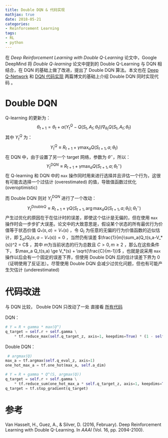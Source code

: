 ```yaml
---
title: Double DQN & 代码实现
mathjax: true
date: 2018-05-21
categories:
- Reinforcement Learning
tags:
- RL
- python
---
```


在 *Deep Reinforcement Learning with Double Q-Learning* 论文中，Google DeepMind 将 *Double Q-learning* 论文中提到的 Double Q-Learning 与 DQN 相结合，在 DQN 的基础上做了改进，提出了 Double DQN 算法。本文也在 [Deep Q-Network](https://bluefisher.github.io/2018/05/07/Deep-Q-Network/) 和 [DQN 代码实现](https://bluefisher.github.io/2018/05/08/DQN-%E4%BB%A3%E7%A0%81%E5%AE%9E%E7%8E%B0/) 两篇博文的基础上介绍 Double DQN 同时实现代码 。

<!--more-->

# Double DQN

Q-learning 的更新为：
$$
\theta_{t+1} = \theta_t + \alpha(Y^Q_t-Q(S_t,A_t;\theta_t))\nabla_{\theta_t}Q(S_t,A_t;\theta_t)
$$
其中 $Y_t^Q$ 为：
$$
Y_t^Q \equiv R_{t+1} + \gamma \max_a Q(S_{t+1},a;\theta_t)
$$
在 DQN 中，由于设置了另一个 target 网络，参数为 $\theta^-$，所以：
$$
Y_t^{DQN} \equiv R_{t+1} + \gamma \max_a Q(S_{t+1},a; \theta_t^-)
$$
在 Q-learning 和 DQN 中的 `max` 操作同时用来进行选择并且评估一个行为，这很有可能去选择一个过估计 (overestimated) 的值，导致值函数过优化 (overoptimistic)

而 Double DQN 则对 $Y_t^{DQN}$ 进行了一个改动：
$$
Y_t^{DoubleQ} \equiv R_{t+1} + \gamma Q(S_{t+1},\arg\max_a Q(S_{t+1},a;\theta_t);\theta^-_t)
$$
产生过优化的原因在于在估计时的误差，即使这个估计是无偏的，但在使用 `max` 操作时会一步步扩大误差。论文中的大致意思是，假设某个状态的所有最优行为价值等于状态价值 $Q_*(s,a) = V_*(s)$ ，令 $Q_t$ 为任意的无偏的行为价值函数的近似估计，即 $\sum_a(Q_t(s,a-V_*(s))=0$ ，当然仍有误差 $\frac{1}{m}\sum_a(Q_t(s,a-V_*(s))^2 = C$ ，其中 $m$为当前状态的行为总数且 $C>0,\,m\ge2$ ，那么在这些条件下， $\max_a Q_t(s,a) \ge V_*(s) + \sqrt{\frac{C}{m-1}}$ ，也就是说采用 `max` 操作以后会有一个固定的误差下界，但使用 Double DQN 后的估计误差下界为 0（证明使用了反证法）。尽管使用 Double DQN 会减少过优化问题，但也有可能产生欠估计 (underestimated)

# 代码改进

与 DQN 比较， Double DQN 只改动了一处 直接看 [所有代码](https://github.com/BlueFisher/Reinforcement-Learning/tree/master/Deep_Q_Network/Double_DQN)

DQN：

```python
# Y = R + gamma * max(Q^)
q_target = self.r + self.gamma \
    * tf.reduce_max(self.q_target_z, axis=1, keepdims=True) * (1 - self.done)
```

Double DQN：

```python
 # argmax(Q)
max_a = tf.argmax(self.q_eval_z, axis=1)
one_hot_max_a = tf.one_hot(max_a, self.a_dim)

# Y = R + gamma * Q^(S, argmax(Q))
q_target = self.r + self.gamma \
    * tf.reduce_sum(one_hot_max_a * self.q_target_z, axis=1, keepdims=True) * (1 - self.done)
q_target = tf.stop_gradient(q_target)
```

# 参考

Van Hasselt, H., Guez, A., & Silver, D. (2016, February). Deep Reinforcement Learning with Double Q-Learning. In *AAAI* (Vol. 16, pp. 2094-2100).